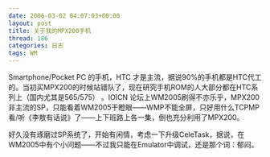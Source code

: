 ```yaml
---
date: 2006-03-02 04:07:03+00:00
layout: post
title: 关于我的MPX200手机
thread: 186
categories: 日志
tags: WM
---
```


Smartphone/Pocket PC 的手机，HTC 才是主流，据说90%的手机都是HTC代工的。当初买MPX200的时候站错队了，现在研究手机ROM的人大部分都在HTC系列上（国内尤其是565/575） 。IOICN 论坛上WM2005刷得不亦乐乎，MPX200非主流的SP，只能看着WM2005干瞪眼——WMP不能全屏，只好用什么TCPMP看/听《李敖有话说》了——上下班路上各一集，倒也充分利用了MPX200。  
  
好久没有琢磨过SP系统了，开始有闲情，考虑一下升级CeleTask，据说，在WM2005中有个小问题——不过我只能在Emulator中调试，还是那个词：郁闷。
